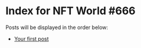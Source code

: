 # Index for NFT World #666
Posts will be displayed in the order below:

- [Your first post](./001-first.md)

